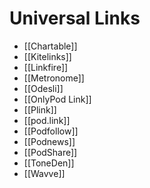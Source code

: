 # Universal Links
* [[Chartable]]
* [[Kitelinks]]
* [[Linkfire]]
* [[Metronome]]
* [[Odesli]]
* [[OnlyPod Link]]
* [[Plink]]
* [[pod.link]]
* [[Podfollow]]
* [[Podnews]]
* [[PodShare]]
* [[ToneDen]]
* [[Wavve]]
